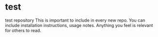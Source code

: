 # test
test repository
This is important to include in every new repo. You can include installation instructions, usage notes. 
Anything you feel is relevant for others to read.
